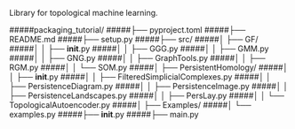 Library for topological machine learning.

#####packaging_tutorial/
#####├── pyproject.toml
#####├── README.md
#####├── setup.py
#####├── src/
#####│   ├── GF/
#####│   │   ├── __init__.py
#####│   │   ├── GGG.py
#####│   │   ├── GMM.py
#####│   │   ├── GNG.py
#####│   │   ├── GraphTools.py
#####│   │   ├── RGM.py
#####│   │   └── SOM.py
#####│   ├── PersistentHomology/
#####│   │   ├── __init__.py
#####│   │   ├── FilteredSimplicialComplexes.py
#####│   │   ├── PersistenceDiagram.py
#####│   │   ├── PersistenceImage.py
#####│   │   ├── PersistenceLandscapes.py
#####│   │   ├── PersLay.py
#####│   │   └── TopologicalAutoencoder.py
#####│   ├── Examples/
#####│       └── examples.py
#####├── __init__.py
#####├── main.py